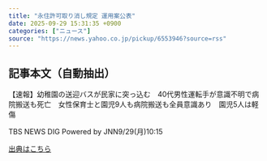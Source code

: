 ```yaml
---
title: "永住許可取り消し規定 運用案公表"
date: 2025-09-29 15:31:35 +0900
categories: ["ニュース"]
source: "https://news.yahoo.co.jp/pickup/6553946?source=rss"
---
```


## 記事本文（自動抽出）
<div><div class="sc-1t7ra5j-6 hhriyT"><p class="sc-1t7ra5j-7 casbUp">【速報】幼稚園の送迎バスが民家に突っ込む　40代男性運転手が意識不明で病院搬送も死亡　女性保育士と園児9人も病院搬送も全員意識あり　園児5人は軽傷　</p><p class="sc-1t7ra5j-8 bVxZvL"><span class="sc-1t7ra5j-9 dIJJqB">TBS NEWS DIG Powered by JNN</span><time><span class="sc-1t7ra5j-10 cfHAOL">9/29(月)</span><span class="sc-1t7ra5j-10 cfHAOL">10:15</span></time></p></div></div>

[出典はこちら](https://news.yahoo.co.jp/pickup/6553946?source=rss)
